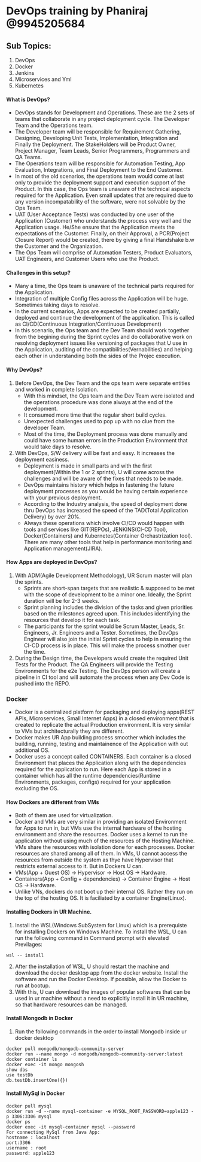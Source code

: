 # DevOps training by Phaniraj @9945205684
## Sub Topics:
1. DevOps
2. Docker
3. Jenkins
4. Microservices and Yml
5. Kubernetes

#### What is DevOps?
- DevOps stands for Development and Operations. These are the 2 sets of teams that collaborate in any project deployment cycle. The Developer Team and the Operations team. 
- The Developer team will be responsible for Requirement Gathering, Designing, Developing Unit Tests, Implementation, Integration and Finally the Deployment. The StakeHolders will be Product Owner, Project Manager, Team Leads, Senior Programmers, Programmers and QA Teams. 
- The Operations team will be responsible for Automation Testing, App Evaluation, Integrations, and Final Deployment to the End Customer. 
- In most of the old scenarios, the operations team would come at last only to provide the deployment support and execution support of the Product. In this case, the Ops team is unaware of the technical aspects required for the Application. Even small updates that are required due to any version incompatability of the software, were not solvable by the Ops Team.
- UAT (User Acceptance Tests) was conducted by one user of the Application (Customer) who understands the process very well and the Application usage. He/She ensure that the Application meets the expectations of the Customer. Finally, on their Approval, a PCR(Project Closure Report) would be created, there by giving a final Handshake b.w the Customer and the Organization. 
- The Ops Team will comprise of Automation Testers, Product Evaluators, UAT Engineers, and Customer Users who use the Product. 

#### Challenges in this setup?
- Many a time, the Ops team is unaware of the technical parts required for the Application. 
- Integration of multiple Config files across the Application will be huge. Sometimes taking days to resolve. 
- In the current scenarios, Apps are expected to be created partially, deployed and continue the development of the application. This is called as CI/CD(Continuous Integration/Continuous Development)
- In this scenario, the Ops team and the Dev Team should work together from the begining during the Sprint cycles and do collaborative work on resolving deployment issues like versioning of packages that U use in the Application, auditing of the compatibilities(Vernabilities) and helping each other in understanding both the sides of the Projec execution. 

#### Why DevOps?
1. Before DevOps, the Dev Team and the ops team were separate entities and worked in complete Isolation. 
    -   With this mindset, the Ops team and the Dev Team were isolated and the operations procedure was done always at the end of the development. 
    - It consumed more time that the regular short build cycles.
    - Unexpected challenges used to pop up with no clue from the developer Team. 
    - Most of the time, the Deployment process was done manually and could have some human errors in the Production Environment that would take days to resolve. 
2. With DevOps, S/W delivery will be fast and easy. It increases the deployment easiness. 
    - Deployment is made in small parts and with the first deployment(Within the 1 or 2 sprints), U will come across the challenges and will be aware of the fixes that needs to be made.  
    - DevOps maintains history which helps in fastening the future deployment processes as you would be having certain experience with your previous deployment.
    - According to the Industry analysis, the speed of deployment done thru DevOps has increased the speed of the TAD(Total Application Delivery) by over 20%.
    - Always these operations which involve CI/CD would happen with tools and services like GIT(REPOs), JENKINS(CI-CD Tool), Docker(Containers) and Kubernetes(Container Orchastrization tool). There are many other tools that help in performance monitoring and Application management(JIRA). 

#### How Apps are deployed in DevOps?
1. With ADM(Agile Development Methodology), UR Scrum master will plan the sprints. 
    - Sprints are short-span targets that are realistic & supposed to be met with the scope of development to be a minor one. Ideally, the Sprint duration will be for 2-3 weeks.
    - Sprint planning includes the division of the tasks and given priorities based on the milestones agreed upon. This includes identifying the resources that develop it for each task.
    - The participants for the sprint would be Scrum Master, Leads, Sr. Engineers, Jr. Engineers and a Tester. Sometimes, the DevOps Engineer will also join the initial Sprint cycles to help in ensuring the CI-CD process is in place. This will make the process smother over the time.
2.  During the Design time, the Developers would create the required Unit Tests for the Product. The QA Engineers will provide the Testing Environments for the e2e Testing. The DevOps person will create a pipeline in CI tool and will automate the process when any Dev Code is pushed into the REPO.
         
### Docker
- Docker is a centralized platform for packaging and deploying apps(REST APIs, Microservices, Small Internet Apps) in a closed environment that is created to replicate the actual Production environment. It is very similar to VMs but architecturally they are different. 
- Docker makes UR App building process smoother which includes the building, running, testing and maintainence of the Application with out additional OS. 
- Docker uses a concept called CONTAINERS. Each container is a closed Environment that places the Application along with the dependencies required for the application to run. Here each App is stored in a container which has all the runtime dependencies(Runtime Environments, packages, configs) required for your application excluding the OS. 

#### How Dockers are different from VMs
- Both of them are used for virtualization. 
- Docker and VMs are very similar in providing an isolated Environment for Apps to run in, but VMs use the internal hardware of the hosting environment and share the resources. Docker uses a kernel to run the application without using much of the resources of the Hosting Machine. VMs share the resources with isolation done for each processes. Docker resources are shared among all of them. In VMs, U cannot access the resources from outside the system as thye have Hypervisor that restricts external access to it. But in Dockers U can. 
- VMs(App + Guest OS) -> Hypervisor -> Host OS -> Hardware. 
- Containers(App + Config + dependencies) -> Container Engine -> Host OS -> Hardware. 
- Unlike VNs, dockers do not boot up their internal OS. Rather they run on the top of the hosting OS. It is faciliated by a container Engine(Linux). 

#### Installing Dockers in UR Machine. 
1. Install the WSL(Windows SubSystem for Linux) which is a prerequiste for installing Dockers on Windows Machine. To install the WSL, U can run the following command in Command prompt with elevated Previlages:
```
wsl -- install
```
2. After the installation of WSL, U should restart the machine and download the docker desktop app from the docker website. Install the software and run the Docker Desktop. If possible, allow the Docker to run at bootup. 
3. With this, U can download the images of popular softwares that can be used in ur machine without a need to explicitly install it in UR machine, so that hardware resources can be managed. 

#### Install Mongodb in Docker
1. Run the following commands in the order to install Mongodb inside ur docker desktop
```
docker pull mongodb/mongodb-community-server
docker run --name mongo -d mongodb/mongodb-community-server:latest
docker container ls
docker exec -it mongo mongosh
show dbs
use testDb
db.testDb.insertOne({}) 
```

#### Install MySql in Docker
```
docker pull mysql
docker run -d --name mysql-container -e MYSQL_ROOT_PASSWORD=apple123 -p 3306:3306 mysql
docker ps
docker exec -it mysql-container mysql --password
For connecting MySql from Java App:
hostname : localhost
port:3306
username : root
password: apple123
```
